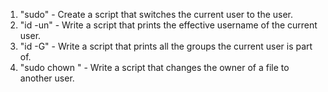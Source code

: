 1. "sudo" - Create a script that switches the current user to the user.
2. "id -un" - Write a script that prints the effective username of the current user.
3. "id -G" - Write a script that prints all the groups the current user is part of.
4. "sudo chown <user> <filename>" - Write a script that changes the owner of a file to another user.

